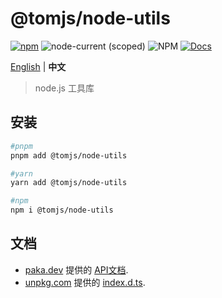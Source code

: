 # @tomjs/node-utils

[![npm](https://img.shields.io/npm/v/@tomjs/node-utils)](https://www.npmjs.com/package/@tomjs/node-utils) ![node-current (scoped)](https://img.shields.io/node/v/@tomjs/node-utils) ![NPM](https://img.shields.io/npm/l/@tomjs/node-utils) [![Docs](https://www.paka.dev/badges/v0/cute.svg)](https://www.paka.dev/npm/@tomjs/node-utils)

[English](./README.md) | **中文**

> node.js 工具库

## 安装

```bash
#pnpm
pnpm add @tomjs/node-utils

#yarn
yarn add @tomjs/node-utils

#npm
npm i @tomjs/node-utils
```

## 文档

- [paka.dev](https://paka.dev) 提供的 [API文档](https://paka.dev/npm/@tomjs/node-utils).
- [unpkg.com](https://www.unpkg.com/) 提供的 [index.d.ts](https://www.unpkg.com/browse/@tomjs/node-utils/dist/index.d.ts).
